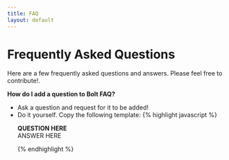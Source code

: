 ```yaml
---
title: FAQ
layout: default
---
```


<h1>Frequently Asked Questions</h1>
<p>
  Here are a few frequently asked questions and answers. Please feel free to contribute!.
</p>

<p>
<b>How do I add a question to Bolt FAQ? </b>
<br>
<ul>
  <li>Ask a question and request for it to be added!</li>
  <li>Do it yourself. Copy the following template:
  {% highlight javascript %}
  <p>
  <b>QUESTION HERE</b>
  <br>
  ANSWER HERE
  </p>
  {% endhighlight %}
</ul>
